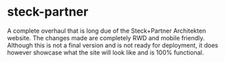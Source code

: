 # steck-partner
A complete overhaul that is long due of the Steck+Partner Architekten website. The changes made are completely RWD and mobile friendly. Although this is not a final version and is not ready for deployment, it does however showcase what the site will look like and is 100% functional.
